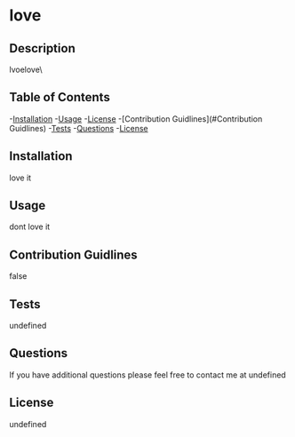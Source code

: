 # love


  ## Description

  lvoelove\

  ## Table of Contents

  -[Installation](#installation)
  -[Usage](#usage)
  -[License](#license)
  -[Contribution Guidlines](#Contribution Guidlines)
  -[Tests](#tests)
  -[Questions](#questions)
  -[License](#license)

  ## Installation

  love it

  ## Usage

  dont love it

  ## Contribution Guidlines

  false

  ## Tests

  undefined

  ## Questions

  If you have additional questions please feel free to contact me at undefined

  ## License

  undefined

